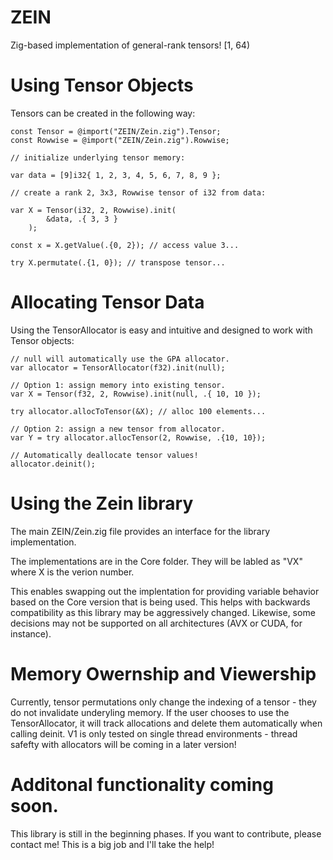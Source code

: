# ZEIN
Zig-based implementation of general-rank tensors! [1, 64)

# Using Tensor Objects

Tensors can be created in the following way:

```zig
const Tensor = @import("ZEIN/Zein.zig").Tensor;
const Rowwise = @import("ZEIN/Zein.zig").Rowwise;

// initialize underlying tensor memory:

var data = [9]i32{ 1, 2, 3, 4, 5, 6, 7, 8, 9 };

// create a rank 2, 3x3, Rowwise tensor of i32 from data:

var X = Tensor(i32, 2, Rowwise).init(
        &data, .{ 3, 3 }
    );    

const x = X.getValue(.{0, 2}); // access value 3...

try X.permutate(.{1, 0}); // transpose tensor...
```

# Allocating Tensor Data
Using the TensorAllocator is easy and intuitive and designed to work with Tensor objects:

```zig
// null will automatically use the GPA allocator.
var allocator = TensorAllocator(f32).init(null);

// Option 1: assign memory into existing tensor.
var X = Tensor(f32, 2, Rowwise).init(null, .{ 10, 10 });

try allocator.allocToTensor(&X); // alloc 100 elements...

// Option 2: assign a new tensor from allocator.
var Y = try allocator.allocTensor(2, Rowwise, .{10, 10});

// Automatically deallocate tensor values!
allocator.deinit();
```
# Using the Zein library

The main ZEIN/Zein.zig file provides an interface for the library implementation.

The implementations are in the Core folder. They will be labled as "VX" where X is the verion number.

This enables swapping out the implentation for providing variable behavior based on the Core version that is being used.
This helps with backwards compatibility as this library may be aggressively changed. Likewise, some decisions may not be supported on all 
architectures (AVX or CUDA, for instance).

# Memory Owernship and Viewership
Currently, tensor permutations only change the indexing of a tensor - they do not
invalidate underyling memory. If the user chooses to use the TensorAllocator,
it will track allocations and delete them automatically when calling deinit.
V1 is only tested on single thread environments - thread safefty with allocators
will be coming in a later version!

# Additonal functionality coming soon.
This library is still in the beginning phases. If you want to contribute, please
contact me! This is a big job and I'll take the help!
